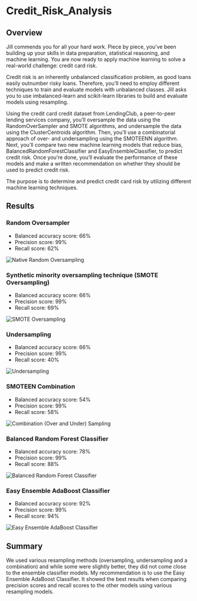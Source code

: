 # Credit_Risk_Analysis

## Overview

Jill commends you for all your hard work. Piece by piece, you’ve been building up your skills in data preparation, statistical reasoning, and machine learning. You are now ready to apply machine learning to solve a real-world challenge: credit card risk.

Credit risk is an inherently unbalanced classification problem, as good loans easily outnumber risky loans. Therefore, you’ll need to employ different techniques to train and evaluate models with unbalanced classes. Jill asks you to use imbalanced-learn and scikit-learn libraries to build and evaluate models using resampling.

Using the credit card credit dataset from LendingClub, a peer-to-peer lending services company, you’ll oversample the data using the RandomOverSampler and SMOTE algorithms, and undersample the data using the ClusterCentroids algorithm. Then, you’ll use a combinatorial approach of over- and undersampling using the SMOTEENN algorithm. Next, you’ll compare two new machine learning models that reduce bias, BalancedRandomForestClassifier and EasyEnsembleClassifier, to predict credit risk. Once you’re done, you’ll evaluate the performance of these models and make a written recommendation on whether they should be used to predict credit risk.

The purpose is to determine and predict credit card risk by utilizing different machine learning techniques.

## Results

### Random Oversampler
  - Balanced accuracy score: 66%
  - Precision score: 99%
  - Recall score: 62% 
  
  ![Native Random Oversampling](https://user-images.githubusercontent.com/103234661/194463848-aee43227-4522-4c09-ae20-49da2a8d04d9.png)

### Synthetic minority oversampling technique (SMOTE Oversampling) 
  - Balanced accuracy score: 66%
  - Precision score: 99%
  - Recall score: 69%
  
  ![SMOTE Oversampling](https://user-images.githubusercontent.com/103234661/194463860-d1d2d16e-fb54-433e-83eb-19813dd3296b.png)

### Undersampling
  - Balanced accuracy score: 66%
  - Precision score: 99%
  - Recall score: 40%
  
  ![Undersampling](https://user-images.githubusercontent.com/103234661/194463872-f85ad930-25c8-4430-90ce-cacc2c455fd1.png)

### SMOTEEN Combination
  - Balanced accuracy score: 54%
  - Precision score: 99%
  - Recall score: 58%
  
  ![Combination (Over and Under) Sampling](https://user-images.githubusercontent.com/103234661/194463894-6fb4d874-2b6d-4cae-befd-d681a367f77e.png)

### Balanced Random Forest Classifier
  - Balanced accuracy score: 78%
  - Precision score: 99%
  - Recall score: 88%
  
  ![Balanced Random Forest Classifier](https://user-images.githubusercontent.com/103234661/194463908-fc14f6b8-b6fe-43c9-9835-4d35acb60b9a.png)

### Easy Ensemble AdaBoost Classifier
  - Balanced accuracy score: 92%
  - Precision score: 99%
  - Recall score: 94%
  
![Easy Ensemble AdaBoost Classifier](https://user-images.githubusercontent.com/103234661/194463922-860be680-3537-4843-924c-1545db9c73dd.png)

## Summary 

We used various resampling methods (oversampling, undersampling and a combination) and while some were slightly better, they did not come close to the ensemble classifier models. My recommendation is to use the Easy Ensemble AdaBoost Classifier. It showed the best results when comparing precision scores and recall scores to the other models using various resampling models.

